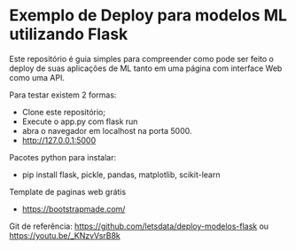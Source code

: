 # Exemplo de Deploy para modelos ML utilizando Flask

Este repositório é guia simples para compreender como pode ser feito o deploy de suas aplicações de ML tanto em uma página com interface Web como uma API.

Para testar existem 2 formas:

-   Clone este repositório;
-   Execute o app.py com flask run
-   abra o navegador em localhost na porta 5000.
-   http://127.0.0.1:5000

Pacotes python para instalar:

-   pip install flask, pickle, pandas, matplotlib, scikit-learn

Template de paginas web grátis

-   https://bootstrapmade.com/

Git de referência: https://github.com/letsdata/deploy-modelos-flask ou https://youtu.be/_KNzvVsrB8k
